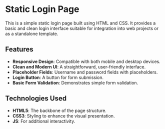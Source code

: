 # Static Login Page

This is a simple static login page built using HTML and CSS. It provides a basic and clean login interface suitable for integration into web projects or as a standalone template.

## Features

- **Responsive Design**: Compatible with both mobile and desktop devices.
- **Clean and Modern UI**: A straightforward, user-friendly interface.
- **Placeholder Fields**: Username and password fields with placeholders.
- **Login Button**: A button for form submission.
- **Basic Form Validation**: Demonstrates simple form validation.

## Technologies Used

- **HTML5**: The backbone of the page structure.
- **CSS3**: Styling to enhance the visual presentation.
- **JS**: For additional interactivity.
